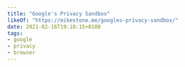 ```yaml
---
title: "Google's Privacy Sandbox"
likeOf: "https://mikestone.me/googles-privacy-sandbox/"
date: 2021-02-16T19:18:15+0100
tags:
- google
- privacy
- browser
---
```

